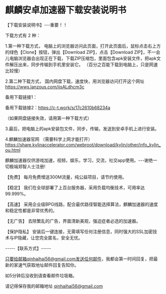 # 麒麟安卓加速器下载安装说明书

【下载安装说明书】---重要！！


下载方式有 2 种：


1.第一种下载方式，
电脑上的浏览器访问此页面，打开此页面后，鼠标点击右上方的绿色【Clone】按钮，弹出【Download ZIP】，点击【Download ZIP】，不一会儿电脑浏览器会出现正在下载，下载ZIP压缩包，里面包含apk安装文件，把apk文件解压出来，同步传输到手机里安装它。
（百分之百能下载到电脑上，只是网速比较慢）


2.第二种下载方式，
国内网盘下载，速度快，用浏览器访问打开这个网址
https://wws.lanzous.com/iisALdhcm3c

备用下载链接1：

备用下载链接2：https://c-t.work/s/17c2610b68234a

（如果网盘链接失效，请用第一种下载方式）



3.最后，把电脑上的apk安装包文件，同步，传输，发送到安卓手机上进行安装。


4.麒麟加速器官网  （需要科学上网才能打开）
https://share.kylinaccelerator.com/webroot/download/kylin/other/info_kylin_ou.html

麒麟加速器仅供游戏加速，视频，娱乐，学习，交流，社交app使用。---谢绝一切极端郑智人士注册!

【免费】 每月免费增送300M流量，纯公益项目，请节约使用。

【稳定】 我们在全球部署了上百台服务器，采用负载均衡技术，可用率达99.999%。

【高速】 采用企业级BPG线路，配合最优路径智能选择算法，麒麟加速器的速度和稳定性都是非常优秀的。

【无广告】 去除繁乱的广告，界面清新美观，强迫症者必选的加速器。

【保护隐私】 安装后一键连接，无需填写任何注册信息，同时强大的SSL加密技术与IP隐藏，让您完全匿名，安全无忧。

-----【联系方式】-----

只要给邮箱qinhaihai56@gmail.com发送任何邮件，我都会第一时间回复，把最新的家速气获取地址邮件回复告知你。

如5分钟后没收到请查看邮件垃圾箱。

请记得保存我的邮箱地址  qinhaihai56@gmail.com




